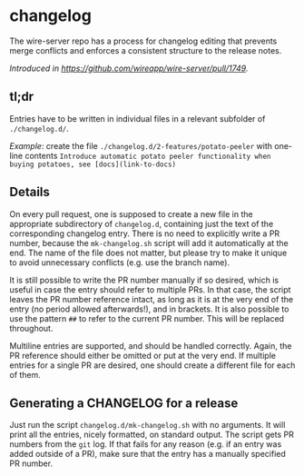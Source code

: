# changelog

The wire-server repo has a process for changelog editing that prevents
merge conflicts and enforces a consistent structure to the release
notes.

*Introduced in https://github.com/wireapp/wire-server/pull/1749.*

## tl;dr

Entries have to be written in individual files in a relevant subfolder of `./changelog.d/`.

*Example*: create the file `./changelog.d/2-features/potato-peeler` with one-line contents `Introduce automatic potato peeler functionality when buying potatoes, see [docs](link-to-docs)`

## Details

On every pull request, one is supposed to create a new file in the
appropriate subdirectory of `changelog.d`, containing just the text of
the corresponding changelog entry. There is no need to explicitly
write a PR number, because the `mk-changelog.sh` script will add it
automatically at the end. The name of the file does not matter, but
please try to make it unique to avoid unnecessary conflicts (e.g. use
the branch name).

It is still possible to write the PR number manually if so desired,
which is useful in case the entry should refer to multiple PRs. In
that case, the script leaves the PR number reference intact, as long
as it is at the very end of the entry (no period allowed afterwards!),
and in brackets. It is also possible to use the pattern `##` to refer
to the current PR number. This will be replaced throughout.

Multiline entries are supported, and should be handled
correctly. Again, the PR reference should either be omitted or put at
the very end. If multiple entries for a single PR are desired, one
should create a different file for each of them.

## Generating a CHANGELOG for a release

Just run the script `changelog.d/mk-changelog.sh` with no
arguments. It will print all the entries, nicely formatted, on
standard output. The script gets PR numbers from the `git` log. If
that fails for any reason (e.g. if an entry was added outside of a
PR), make sure that the entry has a manually specified PR number.
